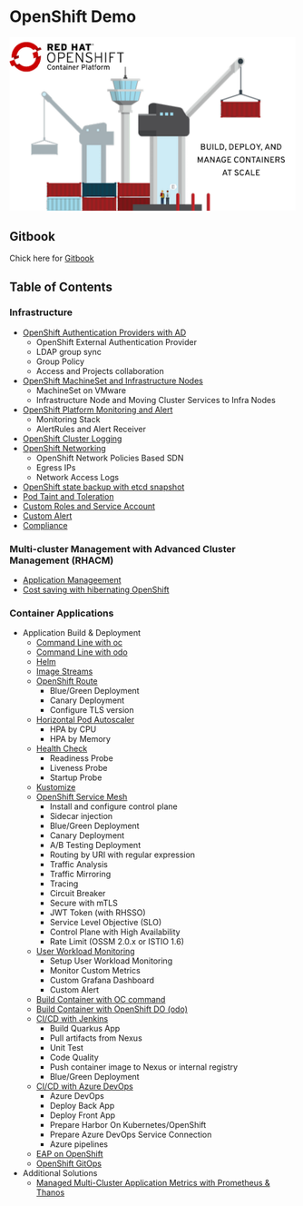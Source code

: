 # OpenShift Demo

![](images/OpenShiftContainerPlatform.png)

## Gitbook
Chick here for [Gitbook](https://rhthsa.github.io/openshift-demo/)

## Table of Contents
### Infrastructure
- [OpenShift Authentication Providers with AD](infrastructure-authentication-providers.md)
  - OpenShift External Authentication Provider
  - LDAP group sync
  - Group Policy
  - Access and Projects collaboration
- [OpenShift MachineSet and Infrastructure Nodes](infrastructure-infra-nodes.md)
  - MachineSet on VMware
  - Infrastructure Node and Moving Cluster Services to Infra Nodes
- [OpenShift Platform Monitoring and Alert](infrastructure-monitoring-alerts.md)
  - Monitoring Stack
  - AlertRules and Alert Receiver
- [OpenShift Cluster Logging](infrastructure-cluster-logging.md)
- [OpenShift Networking](infrastructure-networking.md)
  - OpenShift Network Policies Based SDN
  - Egress IPs
  - Network Access Logs
- [OpenShift state backup with etcd snapshot](infrastructure-backup-etcd.md)
- [Pod Taint and Toleration](infrastructure-taint-and-toleration.md)
- [Custom Roles and Service Account](custom-roles.md)
- [Custom Alert](custom-alert.md)
- [Compliance](compliance-operator.md)

### Multi-cluster Management with Advanced Cluster Management (RHACM)
- [Application Manageement](acm-application-management.md)
- [Cost saving with hibernating OpenShift](acm-hibernate.md)
### Container Applications
- Application Build & Deployment
  - [Command Line with oc](build-with-oc.md)
  - [Command Line with odo](build-with-odo.md)
  - [Helm](helm.md) 
  - [Image Streams](imagestreams.md)
  - [OpenShift Route](openshift-route.md)
    - Blue/Green Deployment
    - Canary Deployment
    - Configure TLS version
  - [Horizontal Pod Autoscaler](hpa.md)
    - HPA by CPU
    - HPA by Memory
  - [Health Check](health.md)
    - Readiness Probe
    - Liveness Probe
    - Startup Probe
  - [Kustomize](kustomize.md)
  - [OpenShift Service Mesh](openshift-service-mesh.md)
    - Install and configure control plane
    - Sidecar injection
    - Blue/Green Deployment
    - Canary Deployment
    - A/B Testing Deployment
    - Routing by URI with regular expression
    - Traffic Analysis
    - Traffic Mirroring
    - Tracing
    - Circuit Breaker
    - Secure with mTLS
    - JWT Token (with RHSSO)
    - Service Level Objective (SLO)
    - Control Plane with High Availability
    - Rate Limit (OSSM 2.0.x or ISTIO 1.6)
  - [User Workload Monitoring](application-metrics.md)
    - Setup User Workload Monitoring
    - Monitor Custom Metrics
    - Custom Grafana Dashboard
    - Custom Alert
  - [Build Container with OC command](build-with-oc.md)
  - [Build Container with OpenShift DO (odo)](build-with-odo.md)
  - [CI/CD with Jenkins](ci-cd-with-jenkins.md)
    - Build Quarkus App
    - Pull artifacts from Nexus
    - Unit Test
    - Code Quality
    - Push container image to Nexus or internal registry
    - Blue/Green Deployment
  - [CI/CD with Azure DevOps](ci-cd.md)
    - Azure DevOps
    - Deploy Back App
    - Deploy Front App
    - Prepare Harbor On Kubernetes/OpenShift
    - Prepare Azure DevOps Service Connection
    - Azure pipelines
  - [EAP on OpenShift](eap-on-ocp.md)
  - [OpenShift GitOps](gitops.md)
- Additional Solutions
  - [Managed Multi-Cluster Application Metrics with Prometheus & Thanos](thanos-receive.md)
